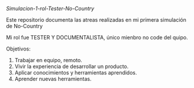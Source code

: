*Simulacion-1-rol-Tester-No-Country* 

Este repositorio documenta las atreas realizadas en mi primera simulación de No-Country

Mi rol fue TESTER Y DOCUMENTALISTA, único mienbro no code del quipo.

Objetivos:
  1) Trabajar en equipo, remoto.
  2) Vivir la experiencia de desarrollar un producto.
  3) Aplicar conocimientos y herramientas aprendidos.
  4) Aprender nuevas herramientas. 
